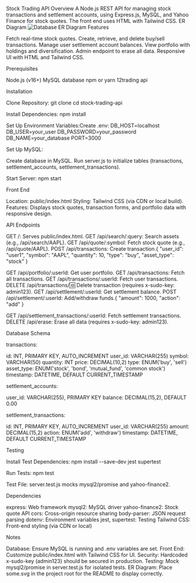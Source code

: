 Stock Trading API
Overview
A Node.js REST API for managing stock transactions and settlement accounts, using Express.js, MySQL, and Yahoo Finance for stock quotes. The front end uses HTML with Tailwind CSS.
ER Diagram
![Database ER Diagram](.prisma-erd.svg)
Features

Fetch real-time stock quotes.
Create, retrieve, and delete buy/sell transactions.
Manage user settlement account balances.
View portfolio with holdings and diversification.
Admin endpoint to erase all data.
Responsive UI with HTML and Tailwind CSS.

Prerequisites

Node.js (v16+)
MySQL database
npm or yarn
12trading api

Installation

Clone Repository:
git clone <repository-url>
cd stock-trading-api


Install Dependencies:
npm install


Set Up Environment Variables:Create .env:
DB_HOST=localhost
DB_USER=your_user
DB_PASSWORD=your_password
DB_NAME=your_database
PORT=3000


Set Up MySQL:

Create database in MySQL.
Run server.js to initialize tables (transactions, settlement_accounts, settlement_transactions).


Start Server:
npm start



Front End

Location: public/index.html
Styling: Tailwind CSS (via CDN or local build).
Features: Displays stock quotes, transaction forms, and portfolio data with responsive design.

API Endpoints

GET /: Serves public/index.html.
GET /api/search/:query: Search assets (e.g., /api/search/AAPL).
GET /api/quote/:symbol: Fetch stock quote (e.g., /api/quote/AAPL).
POST /api/transactions: Create transaction.{
  "user_id": "user1",
  "symbol": "AAPL",
  "quantity": 10,
  "type": "buy",
  "asset_type": "stock"
}


GET /api/portfolio/:userId: Get user portfolio.
GET /api/transactions: Fetch all transactions.
GET /api/transactions/:userId: Fetch user transactions.
DELETE /api/transactions/:id: Delete transaction (requires x-sudo-key: admin123).
GET /api/settlement/:userId: Get settlement balance.
POST /api/settlement/:userId: Add/withdraw funds.{
  "amount": 1000,
  "action": "add"
}


GET /api/settlement_transactions/:userId: Fetch settlement transactions.
DELETE /api/erase: Erase all data (requires x-sudo-key: admin123).

Database Schema

transactions:

id: INT, PRIMARY KEY, AUTO_INCREMENT
user_id: VARCHAR(255)
symbol: VARCHAR(50)
quantity: INT
price: DECIMAL(10,2)
type: ENUM('buy', 'sell')
asset_type: ENUM('stock', 'bond', 'mutual_fund', 'common stock')
timestamp: DATETIME, DEFAULT CURRENT_TIMESTAMP


settlement_accounts:

user_id: VARCHAR(255), PRIMARY KEY
balance: DECIMAL(15,2), DEFAULT 0.00


settlement_transactions:

id: INT, PRIMARY KEY, AUTO_INCREMENT
user_id: VARCHAR(255)
amount: DECIMAL(15,2)
action: ENUM('add', 'withdraw')
timestamp: DATETIME, DEFAULT CURRENT_TIMESTAMP



Testing

Install Test Dependencies:
npm install --save-dev jest supertest


Run Tests:
npm test


Test File: server.test.js mocks mysql2/promise and yahoo-finance2.


Dependencies

express: Web framework
mysql2: MySQL driver
yahoo-finance2: Stock quote API
cors: Cross-origin resource sharing
body-parser: JSON request parsing
dotenv: Environment variables
jest, supertest: Testing
Tailwind CSS: Front-end styling (via CDN or local)

Notes

Database: Ensure MySQL is running and .env variables are set.
Front End: Customize public/index.html with Tailwind CSS for UI.
Security: Hardcoded x-sudo-key (admin123) should be secured in production.
Testing: Mock mysql2/promise in server.test.js for isolated tests.
ER Diagram: Place some.svg in the project root for the README to display correctly.

